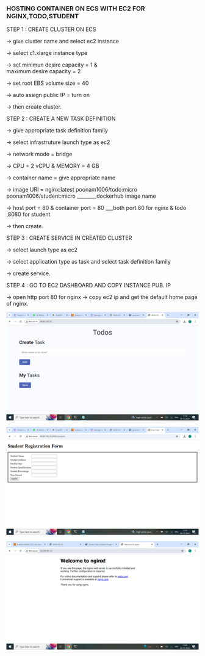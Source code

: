 ### HOSTING CONTAINER ON ECS WITH EC2 FOR NGINX,TODO,STUDENT ###


STEP 1 : CREATE CLUSTER ON ECS

        
   -> give cluster name and select ec2 instance

   -> select c1.xlarge instance type

   -> set minimun desire capacity = 1 &     
      maximum desire capacity = 2

   -> set root EBS volume size = 40

   -> auto assign public IP = turn on

   ->   then create cluster.

STEP 2 : CREATE A NEW TASK DEFINITION 


   ->  give appropriate task definition  family

   ->  select infrastruture  launch type as ec2

   ->  network mode = bridge

   ->  CPU = 2 vCPU &  MEMORY = 4 GB 

   ->  container name = give appropriate name

   ->  image URI = nginx:latest
                   poonam1006/todo:micro
                   poonam1006/student:micro 
                                  ________dockerhub image name

   ->   host port = 80 & container port = 80
                 ___both port 80 for nginx & todo ,8080 for student  

   ->     then create. 

STEP 3 : CREATE SERVICE IN CREATED CLUSTER  


   ->   select launch type as ec2

   ->   select application type as task and select task definition family

   ->   create service.

STEP 4 : GO TO EC2 DASHBOARD AND COPY  INSTANCE PUB. IP


   ->   open http port 80 for nginx
   ->   copy ec2 ip and get the default home page of nginx.


![alt text](<Screenshot (291).png>)
   
![alt text](<Screenshot (290).png>)

![alt text](<Screenshot (292).png>)
